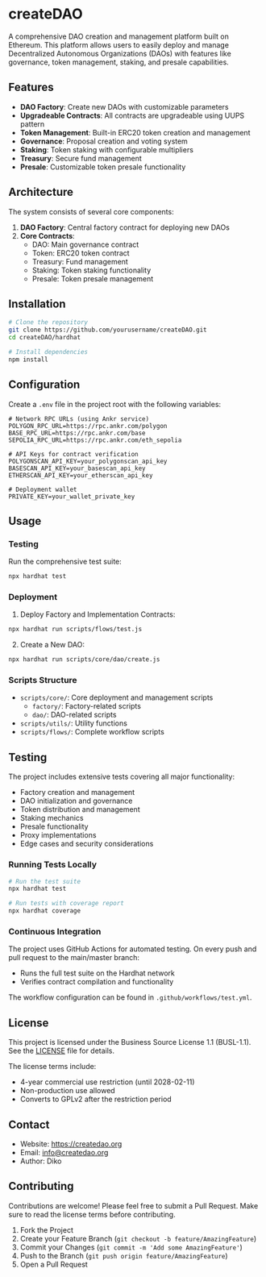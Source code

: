 # createDAO

A comprehensive DAO creation and management platform built on Ethereum. This platform allows users to easily deploy and manage Decentralized Autonomous Organizations (DAOs) with features like governance, token management, staking, and presale capabilities.

## Features

- **DAO Factory**: Create new DAOs with customizable parameters
- **Upgradeable Contracts**: All contracts are upgradeable using UUPS pattern
- **Token Management**: Built-in ERC20 token creation and management
- **Governance**: Proposal creation and voting system
- **Staking**: Token staking with configurable multipliers
- **Treasury**: Secure fund management
- **Presale**: Customizable token presale functionality

## Architecture

The system consists of several core components:

1. **DAO Factory**: Central factory contract for deploying new DAOs
2. **Core Contracts**:
   - DAO: Main governance contract
   - Token: ERC20 token contract
   - Treasury: Fund management
   - Staking: Token staking functionality
   - Presale: Token presale management

## Installation

```bash
# Clone the repository
git clone https://github.com/yourusername/createDAO.git
cd createDAO/hardhat

# Install dependencies
npm install
```

## Configuration

Create a `.env` file in the project root with the following variables:

```env
# Network RPC URLs (using Ankr service)
POLYGON_RPC_URL=https://rpc.ankr.com/polygon
BASE_RPC_URL=https://rpc.ankr.com/base
SEPOLIA_RPC_URL=https://rpc.ankr.com/eth_sepolia

# API Keys for contract verification
POLYGONSCAN_API_KEY=your_polygonscan_api_key
BASESCAN_API_KEY=your_basescan_api_key
ETHERSCAN_API_KEY=your_etherscan_api_key

# Deployment wallet
PRIVATE_KEY=your_wallet_private_key
```

## Usage

### Testing

Run the comprehensive test suite:

```bash
npx hardhat test
```

### Deployment

1. Deploy Factory and Implementation Contracts:
```bash
npx hardhat run scripts/flows/test.js
```

2. Create a New DAO:
```bash
npx hardhat run scripts/core/dao/create.js
```

### Scripts Structure

- `scripts/core/`: Core deployment and management scripts
  - `factory/`: Factory-related scripts
  - `dao/`: DAO-related scripts
- `scripts/utils/`: Utility functions
- `scripts/flows/`: Complete workflow scripts

## Testing

The project includes extensive tests covering all major functionality:

- Factory creation and management
- DAO initialization and governance
- Token distribution and management
- Staking mechanics
- Presale functionality
- Proxy implementations
- Edge cases and security considerations

### Running Tests Locally

```bash
# Run the test suite
npx hardhat test

# Run tests with coverage report
npx hardhat coverage
```

### Continuous Integration

The project uses GitHub Actions for automated testing. On every push and pull request to the main/master branch:
- Runs the full test suite on the Hardhat network
- Verifies contract compilation and functionality

The workflow configuration can be found in `.github/workflows/test.yml`.

## License

This project is licensed under the Business Source License 1.1 (BUSL-1.1). See the [LICENSE](LICENSE) file for details.

The license terms include:
- 4-year commercial use restriction (until 2028-02-11)
- Non-production use allowed
- Converts to GPLv2 after the restriction period

## Contact

- Website: https://createdao.org
- Email: info@createdao.org
- Author: Diko

## Contributing

Contributions are welcome! Please feel free to submit a Pull Request. Make sure to read the license terms before contributing.

1. Fork the Project
2. Create your Feature Branch (`git checkout -b feature/AmazingFeature`)
3. Commit your Changes (`git commit -m 'Add some AmazingFeature'`)
4. Push to the Branch (`git push origin feature/AmazingFeature`)
5. Open a Pull Request
